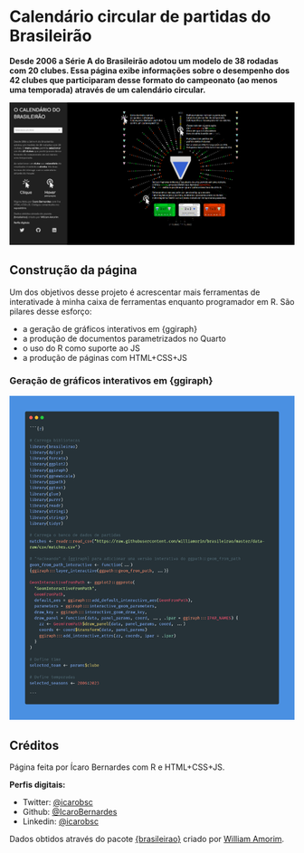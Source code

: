 # Calendário circular de partidas do Brasileirão

**Desde 2006 a Série A do Brasileirão adotou um modelo de 38 rodadas com 20 clubes. Essa página exibe informações sobre o desempenho dos 42 clubes que participaram desse formato do campeonato (ao menos uma temporada) através de um calendário circular.** 

![](www/readme/thumb.png)

## Construção da página

Um dos objetivos desse projeto é acrescentar mais ferramentas de interativade à minha caixa de ferramentas enquanto programador em R. São pilares desse esforço:
- a geração de gráficos interativos em {ggiraph}
- a produção de documentos parametrizados no Quarto
- o uso do R como suporte ao JS
- a produção de páginas com HTML+CSS+JS

### Geração de gráficos interativos em {ggiraph}

![](www/readme/gerador.png)




## Créditos

Página feita por Ícaro Bernardes com R e HTML+CSS+JS.

**Perfis digitais:**
- Twitter: [@icarobsc](https://twitter.com/icarobsc)
- Github: [@IcaroBernardes](https://github.com/IcaroBernardes)
- Linkedin: [@icarobsc](https://www.linkedin.com/in/icarobsc)

Dados obtidos através do pacote [{brasileirao}](https://github.com/williamorim/brasileirao) criado por [William Amorim](https://github.com/williamorim).
